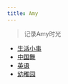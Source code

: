 ```yaml
---
title: Amy
---
```


> 记录Amy时光

- [生活小事](/amy/withme/index.html)
- [中国舞](/amy/dancing/index.html)
- [英语](/amy/english/index.html)
- [幼稚园](/amy/kindergarten/index.html)
